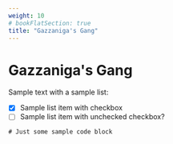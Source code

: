 ```yaml
---
weight: 10
# bookFlatSection: true
title: "Gazzaniga's Gang"
---
```


# Gazzaniga's Gang

Sample text with a sample list:

- [x] Sample list item with checkbox
- [ ] Sample list item with unchecked checkbox?

```
# Just some sample code block
```
